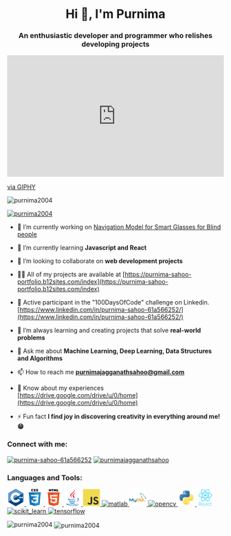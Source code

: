 <h1 align="center">Hi 👋, I'm Purnima</h1>
<h3 align="center">An enthusiastic developer and programmer who relishes developing projects</h3>

<div style="width:100%;height:0;padding-bottom:56%;position:relative;"><iframe src="https://giphy.com/embed/YyJug6GHHv5aYF3fSD" width="100%" height="100%" style="position:absolute" frameBorder="0" class="giphy-embed" allowFullScreen></iframe></div><p><a href="https://giphy.com/gifs/YyJug6GHHv5aYF3fSD">via GIPHY</a></p>
 
<p align="left"> <img src="https://komarev.com/ghpvc/?username=purnima2004&label=Profile%20views&color=0e75b6&style=flat" alt="purnima2004" /> </p>

<p align="left"> <a href="https://github.com/ryo-ma/github-profile-trophy"><img src="https://github-profile-trophy.vercel.app/?username=purnima2004" alt="purnima2004" /></a> </p>

- 🔭 I’m currently working on [Navigation Model for Smart Glasses for Blind people](https://github.com/Purnima2004/Smart-Glasses-for-Visually-Impaired-People)

- 🌱 I’m currently learning **Javascript and React**

- 👯 I’m looking to collaborate on **web development projects**

- 👨‍💻 All of my projects are available at [https://purnima-sahoo-portfolio.b12sites.com/index](https://purnima-sahoo-portfolio.b12sites.com/index)

- 📝 Active participant in the "100DaysOfCode" challenge on Linkedin. [https://www.linkedin.com/in/purnima-sahoo-61a566252/](https://www.linkedin.com/in/purnima-sahoo-61a566252/)

- 🤝 I’m always learning and creating projects that solve **real-world problems**

- 💬 Ask me about **Machine Learning, Deep Learning, Data Structures and Algorithms**

- 📫 How to reach me **purnimajagganathsahoo@gmail.com**

- 📄 Know about my experiences [https://drive.google.com/drive/u/0/home](https://drive.google.com/drive/u/0/home)

- ⚡ Fun fact **I find joy in discovering creativity in everything around me!😁**

<h3 align="left">Connect with me:</h3>
<p align="left">
<a href="https://linkedin.com/in/purnima-sahoo-61a566252" target="blank"><img align="center" src="https://raw.githubusercontent.com/rahuldkjain/github-profile-readme-generator/master/src/images/icons/Social/linked-in-alt.svg" alt="purnima-sahoo-61a566252" height="30" width="40" /></a>
<a href="https://www.leetcode.com/purnimajagganathsahoo" target="blank"><img align="center" src="https://raw.githubusercontent.com/rahuldkjain/github-profile-readme-generator/master/src/images/icons/Social/leet-code.svg" alt="purnimajagganathsahoo" height="30" width="40" /></a>
</p>

<h3 align="left">Languages and Tools:</h3>
<p align="left"> <a href="https://www.w3schools.com/cpp/" target="_blank" rel="noreferrer"> <img src="https://raw.githubusercontent.com/devicons/devicon/master/icons/cplusplus/cplusplus-original.svg" alt="cplusplus" width="40" height="40"/> </a> <a href="https://www.w3schools.com/css/" target="_blank" rel="noreferrer"> <img src="https://raw.githubusercontent.com/devicons/devicon/master/icons/css3/css3-original-wordmark.svg" alt="css3" width="40" height="40"/> </a> <a href="https://www.w3.org/html/" target="_blank" rel="noreferrer"> <img src="https://raw.githubusercontent.com/devicons/devicon/master/icons/html5/html5-original-wordmark.svg" alt="html5" width="40" height="40"/> </a> <a href="https://www.java.com" target="_blank" rel="noreferrer"> <img src="https://raw.githubusercontent.com/devicons/devicon/master/icons/java/java-original.svg" alt="java" width="40" height="40"/> </a> <a href="https://developer.mozilla.org/en-US/docs/Web/JavaScript" target="_blank" rel="noreferrer"> <img src="https://raw.githubusercontent.com/devicons/devicon/master/icons/javascript/javascript-original.svg" alt="javascript" width="40" height="40"/> </a> <a href="https://www.mathworks.com/" target="_blank" rel="noreferrer"> <img src="https://upload.wikimedia.org/wikipedia/commons/2/21/Matlab_Logo.png" alt="matlab" width="40" height="40"/> </a> <a href="https://www.mysql.com/" target="_blank" rel="noreferrer"> <img src="https://raw.githubusercontent.com/devicons/devicon/master/icons/mysql/mysql-original-wordmark.svg" alt="mysql" width="40" height="40"/> </a> <a href="https://opencv.org/" target="_blank" rel="noreferrer"> <img src="https://www.vectorlogo.zone/logos/opencv/opencv-icon.svg" alt="opencv" width="40" height="40"/> </a> <a href="https://www.python.org" target="_blank" rel="noreferrer"> <img src="https://raw.githubusercontent.com/devicons/devicon/master/icons/python/python-original.svg" alt="python" width="40" height="40"/> </a> <a href="https://reactjs.org/" target="_blank" rel="noreferrer"> <img src="https://raw.githubusercontent.com/devicons/devicon/master/icons/react/react-original-wordmark.svg" alt="react" width="40" height="40"/> </a> <a href="https://scikit-learn.org/" target="_blank" rel="noreferrer"> <img src="https://upload.wikimedia.org/wikipedia/commons/0/05/Scikit_learn_logo_small.svg" alt="scikit_learn" width="40" height="40"/> </a> <a href="https://www.tensorflow.org" target="_blank" rel="noreferrer"> <img src="https://www.vectorlogo.zone/logos/tensorflow/tensorflow-icon.svg" alt="tensorflow" width="40" height="40"/> </a> </p>

<p><img align="left" src="https://github-readme-stats.vercel.app/api/top-langs?username=purnima2004&show_icons=true&locale=en&layout=compact" alt="purnima2004" /></p>

<p>&nbsp;<img align="center" src="https://github-readme-stats.vercel.app/api?username=purnima2004&show_icons=true&locale=en" alt="purnima2004" /></p>
